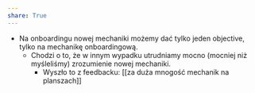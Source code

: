 ```yaml
---
share: True
---
```

- Na onboardingu nowej mechaniki możemy dać tylko jeden objective, tylko na mechanikę onboardingową.
	- Chodzi o to, że w innym wypadku utrudniamy mocno (mocniej niż myśleliśmy) zrozumienie nowej mechaniki.
		- Wyszło to z feedbacku: [[za duża mnogość mechanik na planszach]]